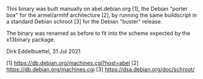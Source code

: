
This binary was built manually on abel.debian.org [1], the Debian "porter box"
for the armel/armhf architecture [2], by running the same buildscript in a
standard Debian schroot [3] for the Debian "buster" release. 

The binary was renamed as before to fit into the scheme expected by the
x13binary package.

Dirk Eddelbuettel,  31 Jul 2021

[1] https://db.debian.org/machines.cgi?host=abel
[2] https://db.debian.org/machines.cgi
[3] https://dsa.debian.org/doc/schroot/
